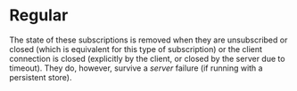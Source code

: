 # Regular

The state of these subscriptions is removed when they are unsubscribed or closed (which is equivalent for this type of subscription) or the client connection is closed (explicitly by the client, or closed by the server due to timeout). They do, however, survive a *server* failure (if running with a persistent store).
